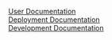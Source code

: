[User Documentation](https://github.com/mkidd04/RefReps-Education/blob/main/Documentation/User.md)<br>
[Deployment Documentation](https://github.com/mkidd04/RefReps-Education/blob/main/Documentation/Deployment.md)<br>
[Development Documentation](https://github.com/mkidd04/RefReps-Education/blob/main/Documentation/Development.md)<br>
